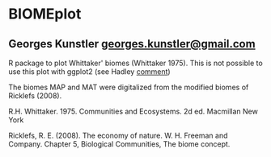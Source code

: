BIOMEplot
=======

## Georges Kunstler <georges.kunstler@gmail.com>

R package to plot Whittaker' biomes (Whittaker 1975). This is not possible to use this plot with ggplot2 (see Hadley [comment](https://github.com/hadley/ggplot2/wiki/Mixing-ggplot2-graphs-with-other-graphical-output))

The biomes MAP and MAT were digitalized from the modified biomes of Ricklefs (2008).

R.H. Whittaker. 1975. Communities and Ecosystems. 2d ed. Macmillan New York

Ricklefs, R. E. (2008). The economy of nature. W. H. Freeman and Company. Chapter 5, Biological Communities, The biome concept.
